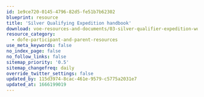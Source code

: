 ```yaml
---
id: 1e9ce720-0145-4796-82d5-fe51b7b62302
blueprint: resource
title: 'Silver Qualifying Expedition handbook'
download: voe-resources-and-documents/03-silver-qualifier-expedition-workbook.pdf
resource_category:
  - dofe-participant-and-parent-resources
use_meta_keywords: false
no_index_page: false
no_follow_links: false
sitemap_priority: '0.5'
sitemap_changefreq: daily
override_twitter_settings: false
updated_by: 115d3974-8cac-461e-9579-c5775a2031e7
updated_at: 1666199019
---
```

